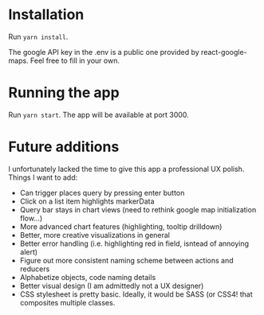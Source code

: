 # Installation
Run `yarn install`.

The google API key in the .env is a public one provided by react-google-maps. Feel free to fill in your own.

# Running the app
Run `yarn start`. The app will be available at port 3000.

# Future additions
I unfortunately lacked the time to give this app a professional UX polish.
Things I want to add:
* Can trigger places query by pressing enter button
* Click on a list item highlights markerData
* Query bar stays in chart views (need to rethink google map initialization flow...)
* More advanced chart features (highlighting, tooltip drilldown)
* Better, more creative visualizations in general
* Better error handling (i.e. highlighting red in field, isntead of annoying alert)
* Figure out more consistent naming scheme between actions and reducers
* Alphabetize objects, code naming details
* Better visual design (I am admittedly not a UX designer)
* CSS stylesheet is pretty basic. Ideally, it would be SASS (or CSS4! that composites multiple classes.
